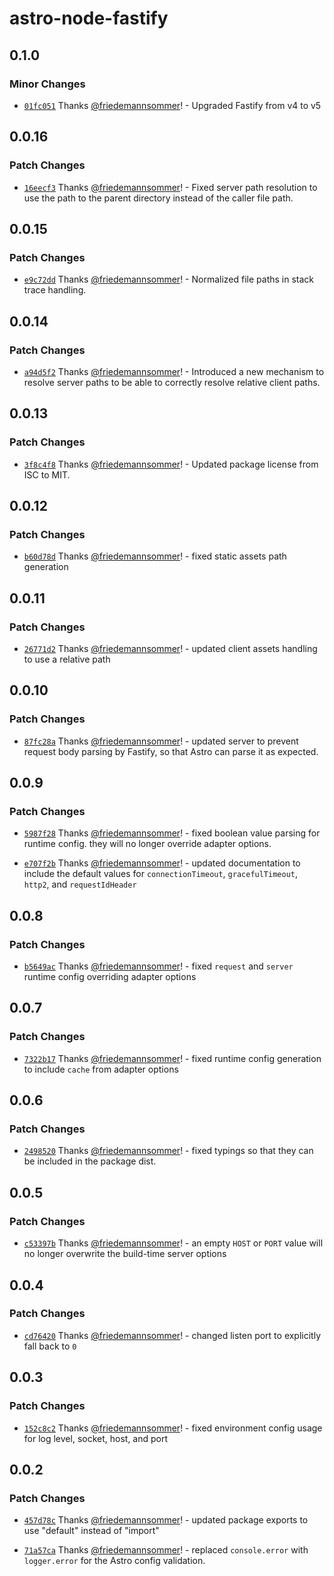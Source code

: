 # astro-node-fastify

## 0.1.0

### Minor Changes

- [`01fc051`](https://github.com/friedemannsommer/astro-node-fastify/commit/01fc051cce28b22cc823f8c89885c459eabfa773) Thanks [@friedemannsommer](https://github.com/friedemannsommer)! - Upgraded Fastify from v4 to v5

## 0.0.16

### Patch Changes

- [`16eecf3`](https://github.com/friedemannsommer/astro-node-fastify/commit/16eecf3645a8a1e2cb0730375fd8ee57f0967e2a) Thanks [@friedemannsommer](https://github.com/friedemannsommer)! - Fixed server path resolution to use the path to the parent directory instead of the caller file path.

## 0.0.15

### Patch Changes

- [`e9c72dd`](https://github.com/friedemannsommer/astro-node-fastify/commit/e9c72dd88ca4aebefa65f16fdb5b000bc46caa9b) Thanks [@friedemannsommer](https://github.com/friedemannsommer)! - Normalized file paths in stack trace handling.

## 0.0.14

### Patch Changes

- [`a94d5f2`](https://github.com/friedemannsommer/astro-node-fastify/commit/a94d5f29eccc9b8c8e6ffbb35e03be5467c07a86) Thanks [@friedemannsommer](https://github.com/friedemannsommer)! - Introduced a new mechanism to resolve server paths to be able to correctly resolve relative client paths.

## 0.0.13

### Patch Changes

- [`3f8c4f8`](https://github.com/friedemannsommer/astro-node-fastify/commit/3f8c4f83f1fb643fbac2d58530b370e1556a84d8) Thanks [@friedemannsommer](https://github.com/friedemannsommer)! - Updated package license from ISC to MIT.

## 0.0.12

### Patch Changes

- [`b60d78d`](https://github.com/friedemannsommer/astro-node-fastify/commit/b60d78dde3613ea4d735d524bf4099babbf5a704) Thanks [@friedemannsommer](https://github.com/friedemannsommer)! - fixed static assets path generation

## 0.0.11

### Patch Changes

- [`26771d2`](https://github.com/friedemannsommer/astro-node-fastify/commit/26771d2394dc213947f292c14999d1498b9c6ded) Thanks [@friedemannsommer](https://github.com/friedemannsommer)! - updated client assets handling to use a relative path

## 0.0.10

### Patch Changes

- [`87fc28a`](https://github.com/friedemannsommer/astro-node-fastify/commit/87fc28acbaa7d3183b982dfeee90cd2a06071022) Thanks [@friedemannsommer](https://github.com/friedemannsommer)! - updated server to prevent request body parsing by Fastify, so that Astro can parse it as expected.

## 0.0.9

### Patch Changes

- [`5987f28`](https://github.com/friedemannsommer/astro-node-fastify/commit/5987f28ca2c931405ea436c76f703dfde8f03b02) Thanks [@friedemannsommer](https://github.com/friedemannsommer)! - fixed boolean value parsing for runtime config. they will no longer override adapter options.

- [`e707f2b`](https://github.com/friedemannsommer/astro-node-fastify/commit/e707f2b4f130bfba55c6b748a7866566fdfae5a6) Thanks [@friedemannsommer](https://github.com/friedemannsommer)! - updated documentation to include the default values for `connectionTimeout`, `gracefulTimeout`, `http2`, and `requestIdHeader`

## 0.0.8

### Patch Changes

- [`b5649ac`](https://github.com/friedemannsommer/astro-node-fastify/commit/b5649acea489d3652c15cf0c7b3342a59e78111c) Thanks [@friedemannsommer](https://github.com/friedemannsommer)! - fixed `request` and `server` runtime config overriding adapter options

## 0.0.7

### Patch Changes

- [`7322b17`](https://github.com/friedemannsommer/astro-node-fastify/commit/7322b174ef099d91da45d59aa0a27373ea33a806) Thanks [@friedemannsommer](https://github.com/friedemannsommer)! - fixed runtime config generation to include `cache` from adapter options

## 0.0.6

### Patch Changes

- [`2498520`](https://github.com/friedemannsommer/astro-node-fastify/commit/24985205bc2c1effbe09ae648d815632294e5f81) Thanks [@friedemannsommer](https://github.com/friedemannsommer)! - fixed typings so that they can be included in the package dist.

## 0.0.5

### Patch Changes

- [`c53397b`](https://github.com/friedemannsommer/astro-node-fastify/commit/c53397b36317880ba0c129dc398a30f1d60afb2f) Thanks [@friedemannsommer](https://github.com/friedemannsommer)! - an empty `HOST` or `PORT` value will no longer overwrite the build-time server options

## 0.0.4

### Patch Changes

- [`cd76420`](https://github.com/friedemannsommer/astro-node-fastify/commit/cd76420e22a536d4ea9e88f831d5c0a196e7711d) Thanks [@friedemannsommer](https://github.com/friedemannsommer)! - changed listen port to explicitly fall back to `0`

## 0.0.3

### Patch Changes

- [`152c8c2`](https://github.com/friedemannsommer/astro-node-fastify/commit/152c8c27900d30169b91377653cf13796484fccb) Thanks [@friedemannsommer](https://github.com/friedemannsommer)! - fixed environment config usage for log level, socket, host, and port

## 0.0.2

### Patch Changes

- [`457d78c`](https://github.com/friedemannsommer/astro-node-fastify/commit/457d78c2b2ea86c00e0e0ccc52403e690fd5592c) Thanks [@friedemannsommer](https://github.com/friedemannsommer)! - updated package exports to use "default" instead of "import"

- [`71a57ca`](https://github.com/friedemannsommer/astro-node-fastify/commit/71a57ca3e66e595eb06ac77dcdcb13a4285a264a) Thanks [@friedemannsommer](https://github.com/friedemannsommer)! - replaced `console.error` with `logger.error` for the Astro config validation.
